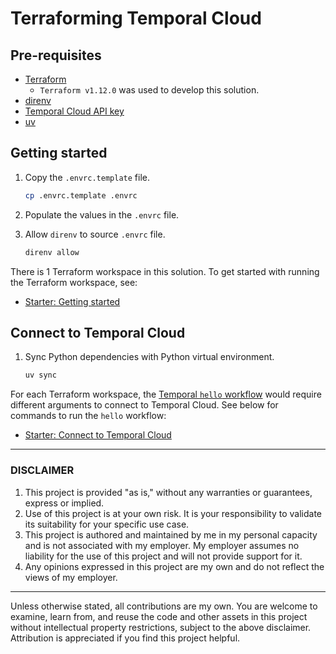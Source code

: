 # Terraforming Temporal Cloud

## Pre-requisites

- [Terraform](https://developer.hashicorp.com/terraform/tutorials/aws-get-started/install-cli#install-terraform)
  - `Terraform v1.12.0` was used to develop this solution.
- [direnv](https://direnv.net/docs/installation.html)
- [Temporal Cloud API key](https://docs.temporal.io/cloud/api-keys)
- [uv](https://docs.astral.sh/uv/#installation)

## Getting started

1. Copy the `.envrc.template` file.

    ```bash
    cp .envrc.template .envrc
    ```

2. Populate the values in the `.envrc` file.

3. Allow `direnv` to source `.envrc` file.

    ```bash
    direnv allow
    ```

There is 1 Terraform workspace in this solution.
To get started with running the Terraform workspace, see:

- [Starter: Getting started](./workspaces/starter/README.md)

## Connect to Temporal Cloud

1. Sync Python dependencies with Python virtual environment.

    ```bash
    uv sync
    ```

For each Terraform workspace, the [Temporal `hello` workflow](./workflows/hello.py)
would require different arguments to connect to Temporal Cloud. See below for commands
to run the `hello` workflow:

- [Starter: Connect to Temporal Cloud](./workspaces/starter/README.md)

---

### DISCLAIMER

1. This project is provided "as is," without any warranties or guarantees, express or implied.
2. Use of this project is at your own risk. It is your responsibility to validate its suitability for your specific use case.
3. This project is authored and maintained by me in my personal capacity and is not associated with my employer. My employer assumes no liability for the use of this project and will not provide support for it.
4. Any opinions expressed in this project are my own and do not reflect the views of my employer.

---

Unless otherwise stated, all contributions are my own. You are welcome to examine, learn from, and reuse the code and other assets in this project without intellectual property restrictions, subject to the above disclaimer. Attribution is appreciated if you find this project helpful.